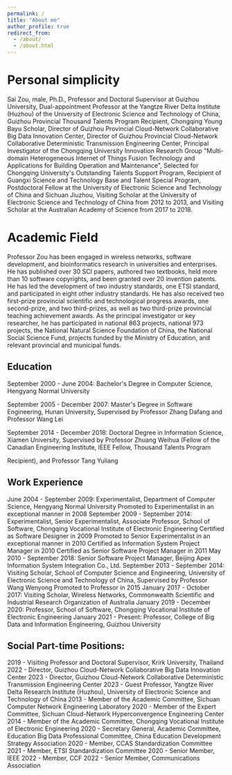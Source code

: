 ```yaml
---
permalink: /
title: "About me"
author_profile: true
redirect_from: 
  - /about/
  - /about.html
---
```


 

Personal simplicity
======
   Sai Zou, male, Ph.D., Professor and Doctoral Supervisor at Guizhou University, Dual-appointment Professor at the Yangtze River Delta Institute (Huzhou) of the University of Electronic Science and Technology of China, Guizhou Provincial Thousand Talents Program Recipient, Chongqing Young Bayu Scholar, Director of Guizhou Provincial Cloud-Network Collaborative Big Data Innovation Center, Director of Guizhou Provincial Cloud-Network Collaborative Deterministic Transmission Engineering Center, Principal Investigator of the Chongqing University Innovation Research Group "Multi-domain Heterogeneous Internet of Things Fusion Technology and Applications for Building Operation and Maintenance", Selected for Chongqing University's Outstanding Talents Support Program, Recipient of Guangxi Science and Technology Base and Talent Special Program, Postdoctoral Fellow at the University of Electronic Science and Technology of China and Sichuan Jiuzhou, Visiting Scholar at the University of Electronic Science and Technology of China from 2012 to 2013, and Visiting Scholar at the Australian Academy of Science from 2017 to 2018.

Academic Field
======
Professor Zou has been engaged in wireless networks, software development, and bioinformatics research in universities and enterprises. He has published over 30 SCI papers, authored two textbooks, held more than 10 software copyrights, and been granted over 20 invention patents. He has led the development of two industry standards, one ETSI standard, and participated in eight other industry standards. He has also received two first-prize provincial scientific and technological progress awards, one second-prize, and two third-prizes, as well as two third-prize provincial teaching achievement awards. As the principal investigator or key researcher, he has participated in national 863 projects, national 973 projects, the National Natural Science Foundation of China, the National Social Science Fund, projects funded by the Ministry of Education, and relevant provincial and municipal funds.


Education
------
September 2000 - June 2004: Bachelor's Degree in Computer Science, Hengyang Normal University

September 2005 - December 2007: Master's Degree in Software Engineering, Hunan University, Supervised by Professor Zhang Dafang and Professor Wang Lei

September 2014 - December 2018: Doctoral Degree in Information Science, Xiamen University, Supervised by Professor Zhuang Weihua (Fellow of the Canadian Engineering Institute, IEEE Fellow, Thousand Talents Program 

Recipient), and Professor Tang Yuliang

Work Experience
------
June 2004 - September 2009: Experimentalist, Department of Computer Science, Hengyang Normal University
Promoted to Experimentalist in an exceptional manner in 2008
September 2009 - September 2014: Experimentalist, Senior Experimentalist, Associate Professor, School of Software, Chongqing Vocational Institute of Electronic Engineering
    Certified as Software Designer in 2009
    Promoted to Senior Experimentalist in an exceptional manner in 2010
    Certified as Information System Project Manager in 2010
    Certified as Senior Software Project Manager in 2011
May 2010 - September 2018: Senior Software Project Manager, Beijing Apex Information System Integration Co., Ltd.
September 2013 - September 2014: Visiting Scholar, School of Computer Science and Engineering, University of Electronic Science and Technology of China, Supervised by Professor Wang Wenyong
Promoted to Professor in 2015
January 2017 - October 2017: Visiting Scholar, Wireless Networks, Commonwealth Scientific and Industrial Research Organization of Australia
January 2019 - December 2020: Professor, School of Software, Chongqing Vocational Institute of Electronic Engineering
January 2021 - Present: Professor, College of Big Data and Information Engineering, Guizhou University


Social Part-time Positions:
------
2019 - Visiting Professor and Doctoral Supervisor, Krirk University, Thailand
2022 - Director, Guizhou Cloud-Network Collaborative Big Data Innovation Center
2023 - Director, Guizhou Cloud-Network Collaborative Deterministic Transmission Engineering Center
2023 - Guest Professor, Yangtze River Delta Research Institute (Huzhou), University of Electronic Science and Technology of China
2013 - Member of the Academic Committee, Sichuan Computer Network Engineering Laboratory
2020 - Member of the Expert Committee, Sichuan Cloud-Network Hyperconvergence Engineering Center
2014 - Member of the Academic Committee, Chongqing Vocational Institute of Electronic Engineering
2020 - Secretary General, Academic Committee, Education Big Data Professional Committee, China Education Development Strategy Association
2020 - Member, CCAS Standardization Committee
2021 - Member, ETSI Standardization Committee
2020 - Senior Member, IEEE
2022 - Member, CCF
2022 - Senior Member, Communications Association

 
 

 

